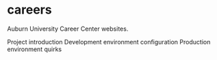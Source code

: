 careers
=======

Auburn University Career Center websites.

Project introduction
Development environment configuration
Production environment quirks
